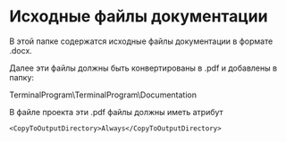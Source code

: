 # Исходные файлы документации

В этой папке содержатся исходные файлы документации в формате .docx. 

Далее эти файлы должны быть конвертированы в .pdf и добавлены в папку: 

TerminalProgram\TerminalProgram\Documentation

В файле проекта эти .pdf файлы должны иметь атрибут 

```
<CopyToOutputDirectory>Always</CopyToOutputDirectory>
```
